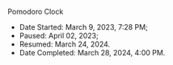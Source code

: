 Pomodoro Clock

* Date Started: March 9, 2023, 7:28 PM; 
* Paused: April 02, 2023; 
* Resumed: March 24, 2024.
* Date Completed: March 28, 2024, 4:00 PM.

